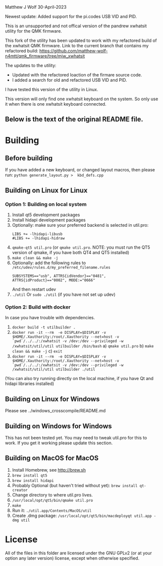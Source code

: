 Matthew J Wolf 30-April-2023

Newest update: Added support for the pi.codes USB VID and PID. 

This is an unsupported and not offical version of the pandrew xwhatsit utility for the QMK firmware. 

This fork of the utility has been updated to work with my refactored build of the xwhatsit QMK firmware.
Link to the current branch that contains my refactored build:
https://github.com/matthew-wolf-n4mtt/qmk_firmware/tree/mjw_xwhatsit

The updates to the utility:
- Updated with the refactored loaction of the firmare source code.
- I added a search for old and refactored USB VID and PID.

I have tested this version of the utility in Linux. 

This version will only find one xwhatsit keyboard on the system. So only use it when there
is one xwhatsit keyboard connected. 

Below is the text of the original README file.  
-------------------------------

# Building

## Before building

If you have added a new keyboard, or changed layout macros, then please run: ```python generate_layout.py >  kbd_defs.cpp```

## Building on Linux for Linux

### Option 1: Building on local system

1) Install qt5 development packages
2) Install hidapi development packages
3) Optionally: make sure your preferred backend is selected in util.pro:
   ```
   LIBS += -lhidapi-libusb
   #LIBS += -lhidapi-hidraw
   ```
4) ```qmake-qt5 util.pro```  (or ```qmake util.pro```. NOTE: you must run the QT5 version of qmake, if you have both QT4 and QT5 installed)
5) ```make clean && make -j```
6) Optionally: add the following rules to ```/etc/udev/rules.d/my_preferred_filename.rules```
   ```
   SUBSYSTEMS=="usb", ATTRS{idVendor}=="0481", ATTRS{idProduct}=="0002", MODE:="0666"
   ```
   And then restart udev
7) ```./util``` Or ```sudo ./util``` (if you have not set up udev)

### Option 2: Build with docker

In case you have trouble with dependencies.

1) ```docker build -t utilbuilder .```
2) ```docker run -it --rm  -e DISPLAY=$DISPLAY -v $HOME/.Xauthority:/root/.Xauthority --net=host -v `pwd`/../../:/xwhatsit -v /dev:/dev --privileged -w /xwhatsit/util/util utilbuilder /bin/bash```
   a) ```qmake util.pro```
   b) ```make clean && make -j```
   c) ```exit```
3) ```docker run -it --rm  -e DISPLAY=$DISPLAY -v $HOME/.Xauthority:/root/.Xauthority --net=host -v `pwd`/../../:/xwhatsit -v /dev:/dev --privileged -w /xwhatsit/util/util utilbuilder ./util```

(You can also try running directly on the local machine, if you have Qt and hidapi libraries installed)

## Building on Linux for Windows

Please see ../windows_crosscompile/README.md

## Building on Windows for Windows

This has not been tested yet. You may need to tweak util.pro for this to work. If you get it working please update this section.

## Building on MacOS for MacOS

1) Install Homebrew, see http://brew.sh
2) ```brew install qt5```
3) ```brew install hidapi```
4) Probably Optional (but haven't tried without yet): ```brew install qt-creator```
5) Change directory to where util.pro lives.
6) ```/usr/local/opt/qt5/bin/qmake util.pro```
7) ```make```
8) Run it: ```./util.app/Contents/MacOS/util```
9) Create .dmg package: ```/usr/local/opt/qt5/bin/macdeployqt util.app -dmg util```

# License

All of the files in this folder are licensed under the GNU GPLv2 (or at your option any later version) license, except when otherwise specified.
